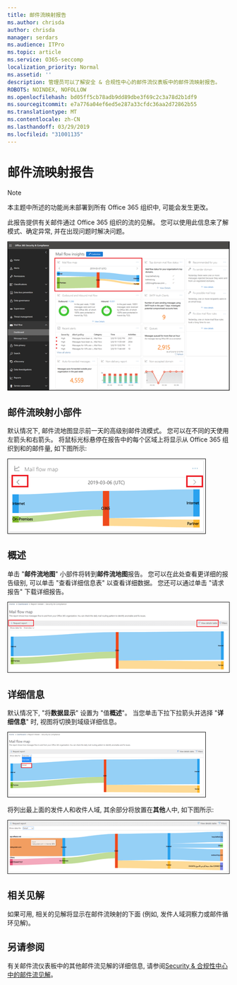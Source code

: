 ```yaml
---
title: 邮件流映射报告
ms.author: chrisda
author: chrisda
manager: serdars
ms.audience: ITPro
ms.topic: article
ms.service: O365-seccomp
localization_priority: Normal
ms.assetid: ''
description: 管理员可以了解安全 & 合规性中心的邮件流仪表板中的邮件流映射报告。
ROBOTS: NOINDEX, NOFOLLOW
ms.openlocfilehash: bd05ff5cb78adb9dd89dbe3f69c2c3a78d2b1df9
ms.sourcegitcommit: e7a776a04ef6ed5e287a33cfdc36aa2d72862b55
ms.translationtype: MT
ms.contentlocale: zh-CN
ms.lasthandoff: 03/29/2019
ms.locfileid: "31001135"
---
```

# <a name="mail-flow-map-report"></a>邮件流映射报告

> [!NOTE]
> 本主题中所述的功能尚未部署到所有 Office 365 组织中, 可能会发生更改。

此报告提供有关邮件通过 Office 365 组织的流的见解。 您可以使用此信息来了解模式、确定异常, 并在出现问题时解决问题。

![Security & 合规性中心的邮件流仪表板中的邮件流映射报告](media/mail-flow-map-selected.png)

## <a name="mail-flow-map-widget"></a>邮件流映射小部件

默认情况下, 邮件流地图显示前一天的高级别邮件流模式。 您可以在不同的天使用左箭头和右箭头。 将鼠标光标悬停在报告中的每个区域上将显示从 Office 365 组织到和的邮件量, 如下图所示:

![邮件流映射小组件中的向左和向右箭头](media/mail-flow-map-widget.png)

## <a name="overview"></a>概述

单击 "**邮件流地图**" 小部件将转到**邮件流地图**报告。 您可以在此处查看更详细的报告级别, 可以单击 "查看详细信息表" 以查看详细数据。 您还可以通过单击 "请求报告" 下载详细报告。

![邮件流映射报告中的概述视图](media/mail-flow-map-overview.png)

## <a name="details"></a>详细信息

默认情况下, "将**数据显示**" 设置为 "值**概述**"。 当您单击下拉下拉箭头并选择 "**详细信息**" 时, 视图将切换到域级详细信息。

![在邮件流映射报告中选择 "在概述视图中显示数据中的详细信息"](media/mail-flow-map-select-detail.png)

将列出最上面的发件人和收件人域, 其余部分将放置在**其他**人中, 如下图所示:

![邮件流映射报告中的详细信息视图](media/mail-flow-map-detail.png)

## <a name="related-insights"></a>相关见解

如果可用, 相关的见解将显示在邮件流映射的下面 (例如, 发件人域洞察力或邮件循环见解)。

## <a name="see-also"></a>另请参阅

有关邮件流仪表板中的其他邮件流见解的详细信息, 请参阅[Security & 合规性中心中的邮件流见解](mail-flow-insights-v2.md)。